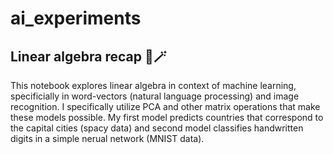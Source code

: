 # ai_experiments

## Linear algebra recap 🔮🪄

This notebook explores linear algebra in context of machine learning, specificially in word-vectors (natural language processing) and image recognition. I specifically utilize PCA and other matrix operations that make these models possible. My first model predicts countries that correspond to the capital cities (spacy data) and second model classifies handwritten digits in a simple nerual network (MNIST data).
